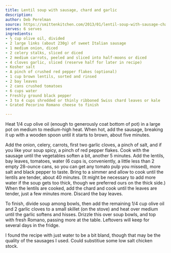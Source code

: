 ```yaml
---
title: Lentil soup with sausage, chard and garlic
description:
author: Deb Perelman
source: https://smittenkitchen.com/2013/01/lentil-soup-with-sausage-chard-and-garlic/
serves: 6 serves
ingredients:
- ½ cup olive oil, divided
- 2 large links (about 230g) of sweet Italian sausage
- 1 medium onion, diced
- 2 celery stalks, sliced or diced
- 2 medium carrots, peeled and sliced into half-moons or diced
- 4 cloves garlic, sliced (reserve half for later in recipe)
- Kosher salt
- A pinch of crushed red pepper flakes (optional)
- 1 cup brown lentils, sorted and rinsed
- 2 bay leaves
- 2 cans crushed tomatoes
- 6 cups water
- Freshly ground black pepper
- 3 to 4 cups shredded or thinly ribboned Swiss chard leaves or kale
- Grated Pecorino Romano cheese to finish

---
```


Heat 1/4 cup olive oil (enough to generously coat bottom of pot) in a large pot on medium to medium-high heat. When hot, add the sausage, breaking it up with a wooden spoon until it starts to brown, about five minutes.

Add the onion, celery, carrots, first two garlic cloves, a pinch of salt, and if you like your soup spicy, a pinch of red pepper flakes. Cook with the sausage until the vegetables soften a bit, another 5 minutes. Add the lentils, bay leaves, tomatoes, water (6 cups is, conveniently, a little less than 2 empty 28-ounce cans, so you can get any tomato pulp you missed), more salt and black pepper to taste. Bring to a simmer and allow to cook until the lentils are tender, about 40 minutes. (It might be necessary to add more water if the soup gets too thick, though we preferred ours on the thick side.)
When the lentils are cooked, add the chard and cook until the leaves are tender, just a few minutes more. Discard the bay leaves.

To finish, divide soup among bowls, then add the remaining 1/4 cup olive oil and 2 garlic cloves to a small skillet (on the stove) and heat over medium until the garlic softens and hisses. Drizzle this over soup bowls, and top with fresh Romano, passing more at the table. Leftovers will keep for several days in the fridge.


<div class="cooksnote">
 I found the recipe with just water to be a bit bland, though that may be the quality of the sausages I used. Could substitiue some low salt chicken stock.
</div>

